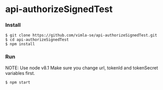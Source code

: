 # api-authorizeSignedTest

### Install
```
$ git clone https://github.com/vimla-se/api-authorizeSignedTest.git
$ cd api-authorizeSignedTest
$ npm install
```

### Run
NOTE: Use node v8.1
Make sure you change url, tokenId and tokenSecret variables first.
```
$ npm start
```